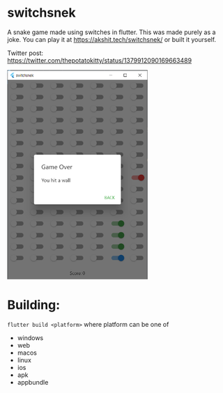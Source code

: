 # switchsnek

A snake game made using switches in flutter.
This was made purely as a joke.
You can play it at https://akshit.tech/switchsnek/ or built it yourself.

Twitter post: https://twitter.com/thepotatokitty/status/1379912090169663489

<img src="./screenshots/1.png" alt="screenshot" height="480" />

# Building:

`flutter build <platform>` where platform can be one of

- windows
- web
- macos
- linux
- ios
- apk
- appbundle
